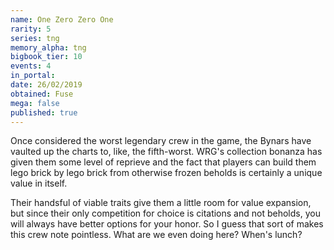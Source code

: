 ```yaml
---
name: One Zero Zero One
rarity: 5
series: tng
memory_alpha: tng
bigbook_tier: 10
events: 4
in_portal:
date: 26/02/2019
obtained: Fuse
mega: false
published: true
---
```


Once considered the worst legendary crew in the game, the Bynars have vaulted up the charts to, like, the fifth-worst. WRG's collection bonanza has given them some level of reprieve and the fact that players can build them lego brick by lego brick from otherwise frozen beholds is certainly a unique value in itself.

Their handsful of viable traits give them a little room for value expansion, but since their only competition for choice is citations and not beholds, you will always have better options for your honor. So I guess that sort of makes this crew note pointless. What are we even doing here? When's lunch?
